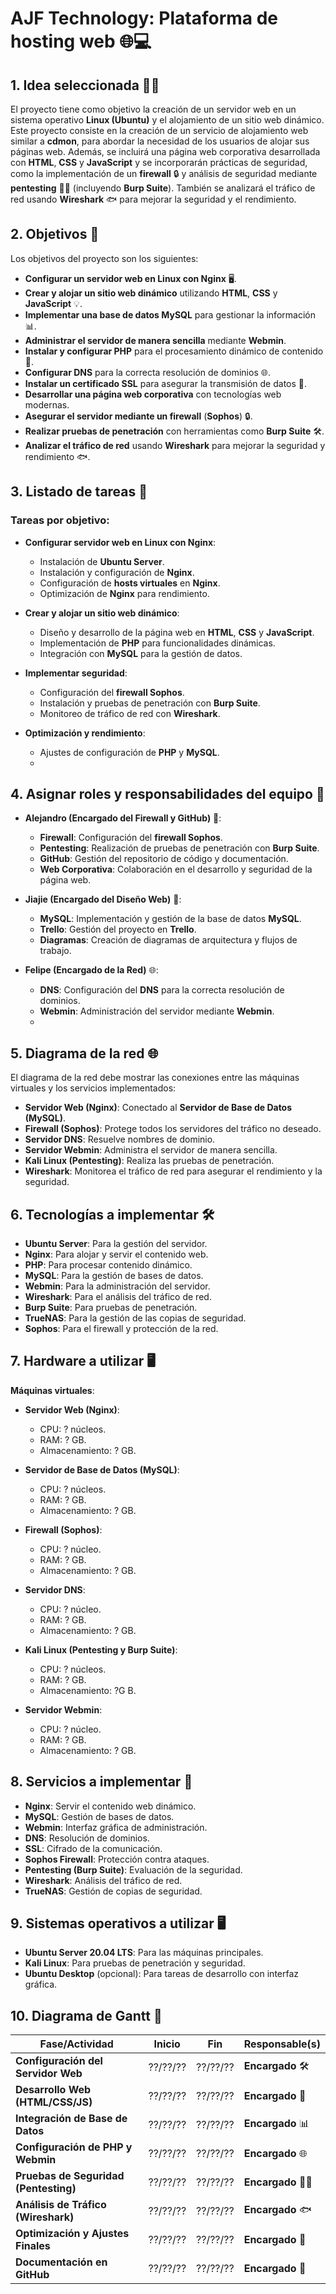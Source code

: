 # **AJF Technology: Plataforma de hosting web** 🌐💻
## 1. **Idea seleccionada** 🧑‍💻

El proyecto tiene como objetivo la creación de un servidor web en un sistema operativo **Linux (Ubuntu)** y el alojamiento de un sitio web dinámico. Este proyecto consiste en la creación de un servicio de alojamiento web similar a **cdmon**, para abordar la necesidad de los usuarios de alojar sus páginas web. Además, se incluirá una página web corporativa desarrollada con **HTML**, **CSS** y **JavaScript** y se incorporarán prácticas de seguridad, como la implementación de un **firewall** 🔒 y análisis de seguridad mediante **pentesting** 🕵️‍♂️ (incluyendo **Burp Suite**). También se analizará el tráfico de red usando **Wireshark** 🐟 para mejorar la seguridad y el rendimiento.


## 2. **Objetivos 🎯**

Los objetivos del proyecto son los siguientes:

- **Configurar un servidor web en Linux con Nginx** 🖥️.
- **Crear y alojar un sitio web dinámico** utilizando **HTML**, **CSS** y **JavaScript** 💡.
- **Implementar una base de datos MySQL** para gestionar la información 📊.
- **Administrar el servidor de manera sencilla** mediante **Webmin**.
- **Instalar y configurar PHP** para el procesamiento dinámico de contenido 🔧.
- **Configurar DNS** para la correcta resolución de dominios 🌐.
- **Instalar un certificado SSL** para asegurar la transmisión de datos 🔐.
- **Desarrollar una página web corporativa** con tecnologías web modernas.
- **Asegurar el servidor mediante un firewall** (**Sophos**) 🔒.
- **Realizar pruebas de penetración** con herramientas como **Burp Suite** 🛠️.
- **Analizar el tráfico de red** usando **Wireshark** para mejorar la seguridad y rendimiento 🐟.


## 3. **Listado de tareas 📝**

### Tareas por objetivo:

- **Configurar servidor web en Linux con Nginx**:
  - Instalación de **Ubuntu Server**.
  - Instalación y configuración de **Nginx**.
  - Configuración de **hosts virtuales** en **Nginx**.
  - Optimización de **Nginx** para rendimiento.

- **Crear y alojar un sitio web dinámico**:
  - Diseño y desarrollo de la página web en **HTML**, **CSS** y **JavaScript**.
  - Implementación de **PHP** para funcionalidades dinámicas.
  - Integración con **MySQL** para la gestión de datos.

- **Implementar seguridad**:
  - Configuración del **firewall Sophos**.
  - Instalación y pruebas de penetración con **Burp Suite**.
  - Monitoreo de tráfico de red con **Wireshark**.

- **Optimización y rendimiento**:
  - Ajustes de configuración de **PHP** y **MySQL**.
  - 

## 4. **Asignar roles y responsabilidades del equipo 👥**

- **Alejandro (Encargado del Firewall y GitHub)** 🔐:
  - **Firewall**: Configuración del **firewall Sophos**.
  - **Pentesting**: Realización de pruebas de penetración con **Burp Suite**.
  - **GitHub**: Gestión del repositorio de código y documentación.
  - **Web Corporativa**: Colaboración en el desarrollo y seguridad de la página web.

- **Jiajie (Encargado del Diseño Web)** 🎨:
  - **MySQL**: Implementación y gestión de la base de datos **MySQL**.
  - **Trello**: Gestión del proyecto en **Trello**.
  - **Diagramas**: Creación de diagramas de arquitectura y flujos de trabajo.

- **Felipe (Encargado de la Red)** 🌐:
  - **DNS**: Configuración del **DNS** para la correcta resolución de dominios.
  - **Webmin**: Administración del servidor mediante **Webmin**.
  - 

## 5. **Diagrama de la red 🌐**

El diagrama de la red debe mostrar las conexiones entre las máquinas virtuales y los servicios implementados:

- **Servidor Web (Nginx)**: Conectado al **Servidor de Base de Datos (MySQL)**.
- **Firewall (Sophos)**: Protege todos los servidores del tráfico no deseado.
- **Servidor DNS**: Resuelve nombres de dominio.
- **Servidor Webmin**: Administra el servidor de manera sencilla.
- **Kali Linux (Pentesting)**: Realiza las pruebas de penetración.
- **Wireshark**: Monitorea el tráfico de red para asegurar el rendimiento y la seguridad.


## 6. **Tecnologías a implementar 🛠️**

- **Ubuntu Server**: Para la gestión del servidor.
- **Nginx**: Para alojar y servir el contenido web.
- **PHP**: Para procesar contenido dinámico.
- **MySQL**: Para la gestión de bases de datos.
- **Webmin**: Para la administración del servidor.
- **Wireshark**: Para el análisis del tráfico de red.
- **Burp Suite**: Para pruebas de penetración.
- **TrueNAS**: Para la gestión de las copias de seguridad.
- **Sophos**: Para el firewall y protección de la red.


## 7. **Hardware a utilizar 🖥️**

**Máquinas virtuales**:
- **Servidor Web (Nginx)**: 
  - CPU: ? núcleos.
  - RAM: ? GB.
  - Almacenamiento: ? GB.

- **Servidor de Base de Datos (MySQL)**: 
  - CPU: ? núcleos.
  - RAM: ? GB.
  - Almacenamiento: ? GB.

- **Firewall (Sophos)**: 
  - CPU: ? núcleo.
  - RAM: ? GB.
  - Almacenamiento: ? GB.

- **Servidor DNS**: 
  - CPU: ? núcleo.
  - RAM: ? GB.
  - Almacenamiento: ? GB.

- **Kali Linux (Pentesting y Burp Suite)**: 
  - CPU: ? núcleos.
  - RAM: ? GB.
  - Almacenamiento: ?G B.

- **Servidor Webmin**: 
  - CPU: ? núcleo.
  - RAM: ? GB.
  - Almacenamiento: ? GB.


## 8. **Servicios a implementar 🚀**

- **Nginx**: Servir el contenido web dinámico.
- **MySQL**: Gestión de bases de datos.
- **Webmin**: Interfaz gráfica de administración.
- **DNS**: Resolución de dominios.
- **SSL**: Cifrado de la comunicación.
- **Sophos Firewall**: Protección contra ataques.
- **Pentesting (Burp Suite)**: Evaluación de la seguridad.
- **Wireshark**: Análisis del tráfico de red.
- **TrueNAS**: Gestión de copias de seguridad.


## 9. **Sistemas operativos a utilizar 🖥️**

- **Ubuntu Server 20.04 LTS**: Para las máquinas principales.
- **Kali Linux**: Para pruebas de penetración y seguridad.
- **Ubuntu Desktop** (opcional): Para tareas de desarrollo con interfaz gráfica.



## 10. **Diagrama de Gantt 📅**

| Fase/Actividad                      | Inicio   | Fin      | Responsable(s)       |
|--------------------------------------|----------|----------|----------------------|
| **Configuración del Servidor Web**   | ??/??/?? | ??/??/?? | **Encargado** 🛠️    |
| **Desarrollo Web (HTML/CSS/JS)**     | ??/??/?? | ??/??/?? | **Encargado** 🎨    |
| **Integración de Base de Datos**     | ??/??/?? | ??/??/?? | **Encargado** 📊    |
| **Configuración de PHP y Webmin**    | ??/??/?? | ??/??/?? | **Encargado** 🌐    |
| **Pruebas de Seguridad (Pentesting)**| ??/??/?? | ??/??/?? | **Encargado** 🕵️‍♂️    |
| **Análisis de Tráfico (Wireshark)**  | ??/??/?? | ??/??/?? | **Encargado** 🐟    |
| **Optimización y Ajustes Finales**   | ??/??/?? | ??/??/?? | **Encargado** 👥    |
| **Documentación en GitHub**          | ??/??/?? | ??/??/?? | **Encargado** 📁    |

